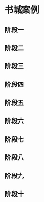 # 书城案例

## 阶段一



## 阶段二



## 阶段三



## 阶段四



## 阶段五



## 阶段六



## 阶段七



## 阶段八



## 阶段九



## 阶段十